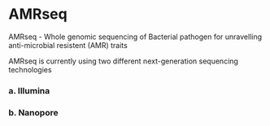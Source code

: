 # AMRseq
AMRseq - Whole genomic sequencing of Bacterial pathogen for unravelling anti-microbial resistent (AMR) traits


AMRseq is currently using two different next-generation sequencing technologies

### a. Illumina 

### b. Nanopore
